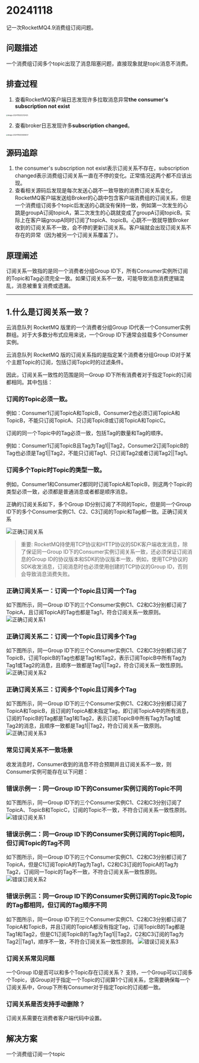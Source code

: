 # 20241118

记一次RocketMQ4.9消费组订阅问题。

## 问题描述

一个消费组订阅多个topic出现了消息阻塞问题，直接现象就是topic消息不消费。

## 排查过程

1. 查看RocketMQ客户端日志发现许多拉取消息异常**the consumer's subscription not exist**

<img src="../images/image-20241118203312425.png" alt="image-20241118203312425" style="zoom:30%;" />

2. 查看broker日志发现许多**subscription changed**。

<img src="../images/image-20241118203606037.png" alt="image-20241118203606037" style="zoom:30%;" />

## 源码追踪

1. the consumer's subscription not exist表示订阅关系不存在，subscription changed表示消费组订阅关系一直在不停的变化。正常情况这两个都不应该出现。
2. 查看相关源码后发现是每次发送心跳不一致导致的消费订阅关系变化，RocketMQ客户端发送给Broker的心跳中包含客户端消费组的订阅关系，但是一个消费组订阅多个topic后发送的心跳没有保持一致，例如第一次发生的心跳是groupA订阅topicA，第二次发生的心跳就变成了groupA订阅topicB。实际上在客户端groupA同时订阅了topicA、topicB。心跳不一致就导致Broker收到的订阅关系不一致，会不停的更新订阅关系。客户端就会出现订阅关系不存在的异常（因为被另一个订阅关系覆盖了）。

## 原理阐述

订阅关系一致指的是同一个消费者分组Group ID下，所有Consumer实例所订阅的Topic和Tag必须完全一致。如果订阅关系不一致，可能导致消息消费逻辑混乱，消息被重复消费或遗漏。

---

## 1.什么是订阅关系一致？
云消息队列 RocketMQ 版里的一个消费者分组Group ID代表一个Consumer实例群组。对于大多数分布式应用来说，一个Group ID下通常会挂载多个Consumer实例。

云消息队列 RocketMQ 版的订阅关系指的是指定某个消费者分组Group ID对于某个主题Topic的订阅，包括订阅Topic时的过滤条件。

因此，订阅关系一致性的范围是同一Group ID下所有消费者对于指定Topic的订阅都相同。其中包括：

### 订阅的Topic必须一致。

例如：Consumer1订阅TopicA和TopicB，Consumer2也必须订阅TopicA和TopicB，不能只订阅TopicA、只订阅TopicB或订阅TopicA和TopicC。

订阅的同一个Topic中的Tag必须一致，包括Tag的数量和Tag的顺序。

例如：Consumer1订阅TopicB且Tag为Tag1||Tag2，Consumer2订阅TopicB的Tag也必须是Tag1||Tag2，不能只订阅Tag1、只订阅Tag2或者订阅Tag2||Tag1。

### 订阅多个Topic时Topic的类型一致。

例如，Consumer1和Consumer2都同时订阅TopicA和TopicB，则这两个Topic的类型必须一致，必须都是普通消息或者都是顺序消息。

正确的订阅关系如下，多个Group ID分别订阅了不同的Topic，但是同一个Group ID下的多个Consumer实例C1、C2、C3订阅的Topic和Tag都一致。正确订阅关系

![正确订阅关系](../images/group_sub.png)


> 重要: RocketMQ持使用TCP协议和HTTP协议的SDK客户端收发消息，除了保证同一Group ID下的Consumer实例订阅关系一致，还必须保证订阅消息的Group ID的协议版本和SDK的协议版本一致，例如，使用TCP协议的SDK收发消息，订阅消息时也必须使用创建的TCP协议的Group ID，否则会导致消息消费失败。

### 正确订阅关系一：订阅一个Topic且订阅一个Tag
如下图所示，同一Group ID下的三个Consumer实例C1、C2和C3分别都订阅了TopicA，且订阅TopicA的Tag也都是Tag1，符合订阅关系一致原则。
![正确订阅关系1](../images/sub1.png)
  
### 正确订阅关系二：订阅一个Topic且订阅多个Tag
如下图所示，同一Group ID下的三个Consumer实例C1、C2和C3分别都订阅了TopicB，订阅TopicB的Tag也都是Tag1和Tag2，表示订阅TopicB中所有Tag为Tag1或Tag2的消息，且顺序一致都是Tag1||Tag2，符合订阅关系一致性原则。
![正确订阅关系2](../images/sub2.png)
 
### 正确订阅关系三：订阅多个Topic且订阅多个Tag
如下图所示，同一Group ID下的三个Consumer实例C1、C2和C3分别都订阅了TopicA和TopicB，且订阅的TopicA都未指定Tag，即订阅TopicA中的所有消息，订阅的TopicB的Tag都是Tag1和Tag2，表示订阅TopicB中所有Tag为Tag1或Tag2的消息，且顺序一致都是Tag1||Tag2，符合订阅关系一致原则。
![正确订阅关系3](../images/sub3.png)
               
### 常见订阅关系不一致场景
收发消息时，Consumer收到的消息不符合预期并且订阅关系不一致，则Consumer实例可能存在以下问题：

### 错误示例一：同一Group ID下的Consumer实例订阅的Topic不同
如下图所示，同一Group ID下的三个Consumer实例C1、C2和C3分别订阅了TopicA、TopicB和TopicC，订阅的Topic不一致，不符合订阅关系一致性原则。
![错误订阅关系1](../images/err_sub1.png)

### 错误示例二：同一Group ID下的Consumer实例订阅的Topic相同，但订阅Topic的Tag不同
如下图所示，同一Group ID下的三个Consumer实例C1、C2和C3分别都订阅了TopicA，但是C1订阅TopicA的Tag为Tag1，C2和C3订阅的TopicA的Tag为Tag2，订阅同一Topic的Tag不一致，不符合订阅关系一致性原则。
![错误订阅关系2](../images/err_sub2.png)

### 错误示例三：同一Group ID下的Consumer实例订阅的Topic及Topic的Tag都相同，但订阅的Tag顺序不同
如下图所示，同一Group ID下的三个Consumer实例C1、C2和C3分别都订阅了TopicA和TopicB，并且订阅的TopicA都没有指定Tag，订阅TopicB的Tag都是Tag1和Tag2，但是C1订阅TopicB的Tag为Tag1||Tag2，C2和C3订阅的Tag为Tag2||Tag1，顺序不一致，不符合订阅关系一致性原则。
![错误订阅关系3](../images/err_sub3.png)

### 订阅关系常见问题
一个Group ID是否可以和多个Topic存在订阅关系？
支持，一个Group可以订阅多个Topic，该Group对于指定一个Topic的订阅算1个订阅关系，您需要确保每一个订阅关系中，Group下所有Consumer对于指定Topic的订阅都一致。

### 订阅关系是否支持手动删除？
订阅关系需要在消费者客户端代码中设置。

## 解决方案

一个消费组订阅一个topic

